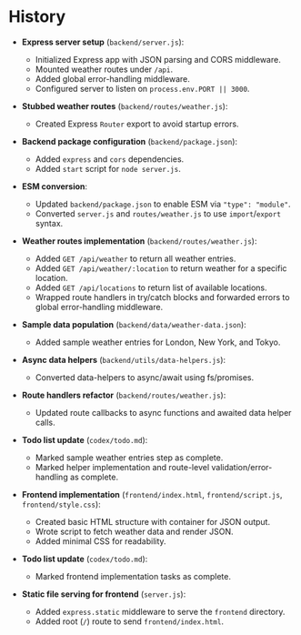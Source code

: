# History

- **Express server setup** (`backend/server.js`):
  - Initialized Express app with JSON parsing and CORS middleware.
  - Mounted weather routes under `/api`.
  - Added global error-handling middleware.
  - Configured server to listen on `process.env.PORT || 3000`.

- **Stubbed weather routes** (`backend/routes/weather.js`):
  - Created Express `Router` export to avoid startup errors.

- **Backend package configuration** (`backend/package.json`):
  - Added `express` and `cors` dependencies.
  - Added `start` script for `node server.js`.

- **ESM conversion**:
  - Updated `backend/package.json` to enable ESM via `"type": "module"`.
  - Converted `server.js` and `routes/weather.js` to use `import`/`export` syntax.

- **Weather routes implementation** (`backend/routes/weather.js`):
  - Added `GET /api/weather` to return all weather entries.
  - Added `GET /api/weather/:location` to return weather for a specific location.
  - Added `GET /api/locations` to return list of available locations.
  - Wrapped route handlers in try/catch blocks and forwarded errors to global error-handling middleware.

- **Sample data population** (`backend/data/weather-data.json`):
  - Added sample weather entries for London, New York, and Tokyo.
 
- **Async data helpers** (`backend/utils/data-helpers.js`):
  - Converted data-helpers to async/await using fs/promises.

- **Route handlers refactor** (`backend/routes/weather.js`):
  - Updated route callbacks to async functions and awaited data helper calls.

- **Todo list update** (`codex/todo.md`):
  - Marked sample weather entries step as complete.
  - Marked helper implementation and route-level validation/error-handling as complete.

- **Frontend implementation** (`frontend/index.html`, `frontend/script.js`, `frontend/style.css`):
  - Created basic HTML structure with container for JSON output.
  - Wrote script to fetch weather data and render JSON.
  - Added minimal CSS for readability.

- **Todo list update** (`codex/todo.md`):
  - Marked frontend implementation tasks as complete.

- **Static file serving for frontend** (`server.js`):
  - Added `express.static` middleware to serve the `frontend` directory.
  - Added root (`/`) route to send `frontend/index.html`.
